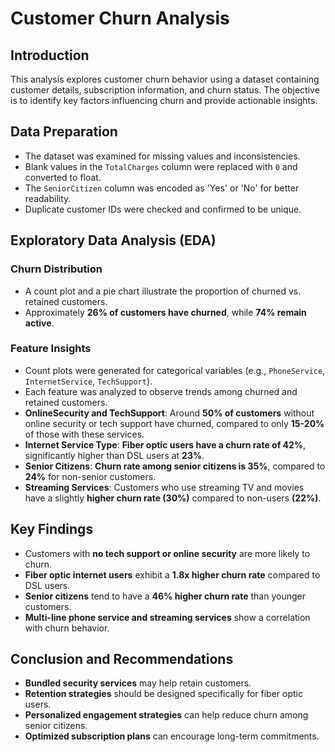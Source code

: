 # Customer Churn Analysis

## Introduction
This analysis explores customer churn behavior using a dataset containing customer details, subscription information, and churn status. The objective is to identify key factors influencing churn and provide actionable insights.

## Data Preparation
- The dataset was examined for missing values and inconsistencies.
- Blank values in the `TotalCharges` column were replaced with `0` and converted to float.
- The `SeniorCitizen` column was encoded as 'Yes' or 'No' for better readability.
- Duplicate customer IDs were checked and confirmed to be unique.

## Exploratory Data Analysis (EDA)
### Churn Distribution
- A count plot and a pie chart illustrate the proportion of churned vs. retained customers.
- Approximately **26% of customers have churned**, while **74% remain active**.

### Feature Insights
- Count plots were generated for categorical variables (e.g., `PhoneService`, `InternetService`, `TechSupport`).
- Each feature was analyzed to observe trends among churned and retained customers.
- **OnlineSecurity and TechSupport**: Around **50% of customers** without online security or tech support have churned, compared to only **15-20%** of those with these services.
- **Internet Service Type**: **Fiber optic users have a churn rate of 42%**, significantly higher than DSL users at **23%**.
- **Senior Citizens**: **Churn rate among senior citizens is 35%**, compared to **24%** for non-senior customers.
- **Streaming Services**: Customers who use streaming TV and movies have a slightly **higher churn rate (30%)** compared to non-users **(22%)**.

## Key Findings
- Customers with **no tech support or online security** are more likely to churn.
- **Fiber optic internet users** exhibit a **1.8x higher churn rate** compared to DSL users.
- **Senior citizens** tend to have a **46% higher churn rate** than younger customers.
- **Multi-line phone service and streaming services** show a correlation with churn behavior.

## Conclusion and Recommendations
- **Bundled security services** may help retain customers.
- **Retention strategies** should be designed specifically for fiber optic users.
- **Personalized engagement strategies** can help reduce churn among senior citizens.
- **Optimized subscription plans** can encourage long-term commitments.
